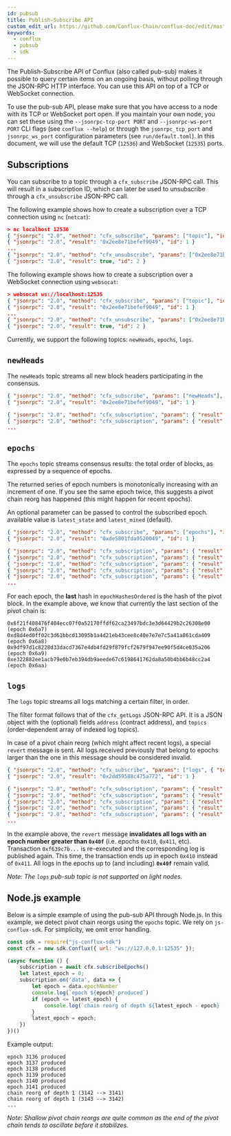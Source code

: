 ```yaml
---
id: pubsub
title: Publish-Subscribe API
custom_edit_url: https://github.com/Conflux-Chain/conflux-doc/edit/master/docs/pubsub.md
keywords:
  - conflux
  - pubsub
  - sdk
---
```


The Publish-Subscribe API of Conflux (also called pub-sub) makes it possible to query certain items on an ongoing basis, without polling through the JSON-RPC HTTP interface. You can use this API on top of a TCP or WebSocket connection.

To use the pub-sub API, please make sure that you have access to a node with its TCP or WebSocket port open. If you maintain your own node, you can set these using the `--jsonrpc-tcp-port PORT` and `--jsonrpc-ws-port PORT` CLI flags (see `conflux --help`) or through the `jsonrpc_tcp_port` and `jsonrpc_ws_port` configuration parameters (see `run/default.toml`). In this document, we will use the default TCP (`12536`) and WebSocket (`12535`) ports.

## Subscriptions

You can subscribe to a topic through a `cfx_subscribe` JSON-RPC call. This will result in a subscription ID, which can later be used to unsubscribe through a `cfx_unsubscribe` JSON-RPC call.

The following example shows how to create a subscription over a TCP connection using `nc` (`netcat`):

```json
> nc localhost 12536
{ "jsonrpc": "2.0", "method": "cfx_subscribe", "params": ["topic"], "id": 1 }
{ "jsonrpc": "2.0", "result": "0x2ee8e71befef9049", "id": 1 }
...
{ "jsonrpc": "2.0", "method": "cfx_unsubscribe", "params": ["0x2ee8e71befef9049"], "id": 2 }
{ "jsonrpc": "2.0", "result": true, "id": 2 }
```

The following example shows how to create a subscription over a WebSocket connection using `websocat`:

```json
> websocat ws://localhost:12535
{ "jsonrpc": "2.0", "method": "cfx_subscribe", "params": ["topic"], "id": 1 }
{ "jsonrpc": "2.0", "result": "0x2ee8e71befef9049", "id": 1 }
...
{ "jsonrpc": "2.0", "method": "cfx_unsubscribe", "params": ["0x2ee8e71befef9049"], "id": 2 }
{ "jsonrpc": "2.0", "result": true, "id": 2 }
```

Currently, we support the following topics: `newHeads`, `epochs`, `logs`.

## `newHeads`

The `newHeads` topic streams all new block headers participating in the consensus.

```json
{ "jsonrpc": "2.0", "method": "cfx_subscribe", "params": ["newHeads"], "id": 1 }
{ "jsonrpc": "2.0", "result": "0x2ee8e71befef9049", "id": 1 }

{ "jsonrpc": "2.0", "method": "cfx_subscription", "params": { "result": { "adaptive": false, "blame": 0, "deferredLogsBloomHash": "0xd397b3b043d87fcd6fad1291ff0bfd16401c274896d8c63a923727f077b8e0b5", "deferredReceiptsRoot": "0x959684cc863003d5ac5cb31bcf5baf7e1b4fc60963fcc36fbc1bf4394a0e2e3c", "deferredStateRoot": "0x72884d26f7de73cce4a06bddb985a7d9f8406c836dffdc8000f309684e55f9f3", "difficulty": "0x4", "epochNumber": "0x6a", "gasLimit": "0xb2d05e00", "hash": "0xcdd3831280b42552c4bdfe2893892d96008f1788f37122cbccf09b172f7035df", "height": "0x6a", "miner": "CFX:TYPE.USER:AARC9ABYCUE0HHZGYRR53M6CXEDGCCRMMYYBJGH4XG", "nonce": "0xd68368be06ba1a73", "parentHash": "0x16a3dfdb6beeb91a36019efedcb4863b854d98353ed1b260e4088f3cbb6510ad", "refereeHashes": [], "stable": true, "timestamp": "0x5e478223", "transactionsRoot": "0x1dcc4de8dec75d7aab85b567b6ccd41ad312451b948a7413f0a142fd40d49347" }, "subscription": "0x7b40ad26c24752d3" }}
{ "jsonrpc": "2.0", "method": "cfx_subscription", "params": { "result": { "adaptive": false, "blame": 0, "deferredLogsBloomHash": "0xd397b3b043d87fcd6fad1291ff0bfd16401c274896d8c63a923727f077b8e0b5", "deferredReceiptsRoot": "0x959684cc863003d5ac5cb31bcf5baf7e1b4fc60963fcc36fbc1bf4394a0e2e3c", "deferredStateRoot": "0xd7bb2ad6406b7ec8c4ed3f424b5cb08f23483a6208f1c551e7f8a54e7c764462", "difficulty": "0x4", "epochNumber": "0x6b", "gasLimit": "0xb2d05e00", "hash": "0xd8f1eead32f32fdd909e3654357d90846114e26931448701af086a41fcf725ef", "height": "0x6b", "miner": "CFX:TYPE.USER:AARC9ABYCUE0HHZGYRR53M6CXEDGCCRMMYYBJGH4XG", "nonce": "0xf590aad206a65c1c", "parentHash": "0xcdd3831280b42552c4bdfe2893892d96008f1788f37122cbccf09b172f7035df", "refereeHashes": [], "stable": true, "timestamp": "0x5e478224", "transactionsRoot": "0x1dcc4de8dec75d7aab85b567b6ccd41ad312451b948a7413f0a142fd40d49347" }, "subscription": "0x7b40ad26c24752d3" }}
...
```

## `epochs`

The `epochs` topic streams consensus results: the total order of blocks, as expressed by a sequence of epochs.

The returned series of epoch numbers is monotonically increasing with an increment of one. If you see the same epoch twice, this suggests a pivot chain reorg has happened (this might happen for recent epochs).

An optional parameter can be passed to control the subscribed epoch. available value is `latest_state` and `latest_mined` (default).

```json
{ "jsonrpc": "2.0", "method": "cfx_subscribe", "params": ["epochs"], "id": 1 }
{ "jsonrpc": "2.0", "result": "0xde5801fda9520049", "id": 1 }

{ "jsonrpc": "2.0", "method": "cfx_subscription", "params": { "result": { "epochNumber": "0x6a7", "epochHashesOrdered": ["0x6f21f408476f404ecc07f0a52170ffdf62ca23497bdc3e3d64429b2c26308e00"]}, "subscription": "0xcd73be4533944f33" }}
{ "jsonrpc": "2.0", "method": "cfx_subscription", "params": { "result": { "epochNumber": "0x6a8", "epochHashesOrdered": ["0x1bb99ee21dade175959da6a0a373a6f75732a2a7ea67adbda97f1bf7b4574ff1"]}, "subscription": "0xcd73be4533944f33" }}
{ "jsonrpc": "2.0", "method": "cfx_subscription", "params": { "result": { "epochNumber": "0x6a8", "epochHashesOrdered": ["0xd8d4ed0ff02c3d61bbcd13095b1a4d21eb43cee8c40e7e7e7c5a41a861cda409"]}, "subscription": "0xcd73be4533944f33" }}
{ "jsonrpc": "2.0", "method": "cfx_subscription", "params": { "result": { "epochNumber": "0x6a9", "epochHashesOrdered": ["0x1bb99ee21dade175959da6a0a373a6f75732a2a7ea67adbda97f1bf7b4574ff1", "0x9df97d1c8228d33dacd7367e4db4fd29f879fcf2679f947ee90f5d4ce035a206"]}, "subscription": "0xcd73be4533944f33" }}
{ "jsonrpc": "2.0", "method": "cfx_subscription", "params": { "result": { "epochNumber": "0x6aa", "epochHashesOrdered": ["0xe322882ee1acb79e0b7eb394db9aeede67c6198641762da8a50b4bb6b48cc2a4"]}, "subscription": "0xcd73be4533944f33" }}
...
```

For each epoch, the **last** hash in `epochHashesOrdered` is the hash of the pivot block. In the example above, we know that currently the last section of the pivot chain is:

```
0x6f21f408476f404ecc07f0a52170ffdf62ca23497bdc3e3d64429b2c26308e00 (epoch 0x6a7)
0xd8d4ed0ff02c3d61bbcd13095b1a4d21eb43cee8c40e7e7e7c5a41a861cda409 (epoch 0x6a8)
0x9df97d1c8228d33dacd7367e4db4fd29f879fcf2679f947ee90f5d4ce035a206 (epoch 0x6a9)
0xe322882ee1acb79e0b7eb394db9aeede67c6198641762da8a50b4bb6b48cc2a4 (epoch 0x6aa)
```

## `logs`

The `logs` topic streams all logs matching a certain filter, in order.

The filter format follows that of the `cfx_getLogs` JSON-RPC API. It is a JSON object with the (optional) fields `address` (contract address), and `topics` (order-dependent array of indexed log topics).

In case of a pivot chain reorg (which might affect recent logs), a special `revert` message is sent. All logs received previously that belong to epochs larger than the one in this message should be considered invalid.

```json
{ "jsonrpc": "2.0", "method": "cfx_subscribe", "params": ["logs", { "topics": ["0xc822296d568499547c3a5b93a500428bab54ef8f6a481f352c7086f1daf4277f"] }], "id": 1 }
{ "jsonrpc": "2.0", "result": "0x2dd59588c475a772", "id": 1 }

{ "jsonrpc": "2.0", "method": "cfx_subscription", "params": { "result": { "epochNumber": "0x3f3", "transactionHash": "0x89ee0aa76bc1a7c9340f3efcfc7c8263a212cadcb32f0231ef1395ef9c587899", "address": "CFX:TYPE.CONTRACT:ACC7UAWF5UBTNMEZVHU9DHC6SGHEA0403Y2DGPYFJP", "blockHash": "0x929ad718797e03cce31f66f234e12893c8be5e959dba14b8328205c9c136ddbe", "data": "0x000000000000000000000000f8b133b3dad547cdf0be685399b39241f2e6e77d", "logIndex": "0x0", "topics": ["0xc822296d568499547c3a5b93a500428bab54ef8f6a481f352c7086f1daf4277f", "0x000000000000000000000000f8b133b3dad547cdf0be685399b39241f2e6e77d"], "transactionIndex": "0x0", "transactionLogIndex": "0x0" }, "subscription": "0x2dd59588c475a772" }}
{ "jsonrpc": "2.0", "method": "cfx_subscription", "params": { "result": { "epochNumber": "0x40f", "transactionHash": "0x5cf00bb4ee966c340f459c57a53e4be7357bdf23bb055a95066d4408d5ecf118", "address": "CFX:TYPE.CONTRACT:ACCKUCYY5FHZKNBXMEEXWTAJ3BXMEG25B2B50PTA6V", "blockHash": "0xede319ddfa7a9710aef627aa152052da190d3798d2ad7fd7da8d953b48a1785e", "data": "0x000000000000000000000000f8b133b3dad547cdf0be685399b39241f2e6e77d", "logIndex": "0x0", "topics": ["0xc822296d568499547c3a5b93a500428bab54ef8f6a481f352c7086f1daf4277f", "0x000000000000000000000000f8b133b3dad547cdf0be685399b39241f2e6e77d"], "transactionIndex": "0x0", "transactionLogIndex": "0x0" }, "subscription": "0x2dd59588c475a772" }}
{ "jsonrpc": "2.0", "method": "cfx_subscription", "params": { "result": { "epochNumber": "0x411", "transactionHash": "0xf639c7b26df0d60bc8306c7877d7ec3c361b2157d14b12b704ea5500d70d8798", "address": "CFX:TYPE.CONTRACT:ACC7UAWF5UBTNMEZVHU9DHC6SGHEA0403Y2DGPYFJP", "blockHash": "0x3742f695f9b2270b51b9a409ff499caf298dd46dc9d3bbe8360c4997ce9b00c7", "data": "0x000000000000000000000000f8b133b3dad547cdf0be685399b39241f2e6e77d", "logIndex": "0x0", "topics": ["0xc822296d568499547c3a5b93a500428bab54ef8f6a481f352c7086f1daf4277f", "0x000000000000000000000000f8b133b3dad547cdf0be685399b39241f2e6e77d"], "transactionIndex": "0x0", "transactionLogIndex": "0x0" }, "subscription": "0x2dd59588c475a772" }}
{ "jsonrpc": "2.0", "method": "cfx_subscription", "params": { "result": { "revertTo": "0x40f" }, "subscription": "0x2dd59588c475a772" }}
{ "jsonrpc": "2.0", "method": "cfx_subscription", "params": { "result": { "epochNumber": "0x410", "transactionHash": "0xf639c7b26df0d60bc8306c7877d7ec3c361b2157d14b12b704ea5500d70d8798", "address": "CFX:TYPE.CONTRACT:ACCKUCYY5FHZKNBXMEEXWTAJ3BXMEG25B2B50PTA6V", "blockHash": "0x24faa39196ee34d1d04cd4c44012bd28a757b251e0551d9503bf6685b467e0d5", "data": "0x000000000000000000000000f8b133b3dad547cdf0be685399b39241f2e6e77d", "logIndex": "0x0", "topics": ["0xc822296d568499547c3a5b93a500428bab54ef8f6a481f352c7086f1daf4277f", "0x000000000000000000000000f8b133b3dad547cdf0be685399b39241f2e6e77d"], "transactionIndex": "0x0", "transactionLogIndex": "0x0" }, "subscription": "0x2dd59588c475a772" }}
...
```

In the example above, the `revert` message **invalidates all logs with an epoch number greater than `0x40f`** (i.e. epochs `0x410`, `0x411`, etc). Transaction `0xf639c7b...` is re-executed and the corresponding log is published again. This time, the transaction ends up in epoch `0x410` instead of `0x411`. All logs in the epochs up to (and including) **`0x40f`** remain valid.

*Note: The `logs` pub-sub topic is not supported on light nodes.*

## Node.js example

Below is a simple example of using the pub-sub API through Node.js. In this example, we detect pivot chain reorgs using the `epochs` topic. We rely on `js-conflux-sdk`. For simplicity, we omit error handling.

```js
const sdk = require("js-conflux-sdk")
const cfx = new sdk.Conflux({ url: "ws://127.0.0.1:12535" });

(async function () {
    subscription = await cfx.subscribeEpochs()
    let latest_epoch = 0;
    subscription.on('data', data => {
        let epoch = data.epochNumber
        console.log(`epoch ${epoch} produced`)
        if (epoch <= latest_epoch) {
            console.log(`chain reorg of depth ${latest_epoch - epoch} (${latest_epoch} --> ${epoch})`);
        }
        latest_epoch = epoch;
    })
})()

```

Example output:

```
epoch 3136 produced
epoch 3137 produced
epoch 3138 produced
epoch 3139 produced
epoch 3140 produced
epoch 3141 produced
chain reorg of depth 1 (3142 --> 3141)
chain reorg of depth 1 (3143 --> 3142)
...
```

*Note: Shallow pivot chain reorgs are quite common as the end of the pivot chain tends to oscillate before it stabilizes.*